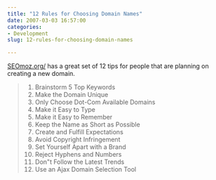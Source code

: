 ```yaml
---
title: "12 Rules for Choosing Domain Names"
date: 2007-03-03 16:57:00
categories:
- Development
slug: 12-rules-for-choosing-domain-names

---
```


<a href="http://www.seomoz.org/blog/how-to-choose-the-right-domain-name">SEOmoz.org/</a> has a great set of 12 tips for people that are planning on creating a new domain.
<blockquote>
<ol>
	<li>Brainstorm 5 Top Keywords</li>
	<li>Make the Domain Unique</li>
	<li>Only Choose Dot-Com Available Domains</li>
	<li>Make it Easy to Type</li>
	<li>Make it Easy to Remember</li>
	<li>Keep the Name as Short as Possible</li>
	<li>Create and Fulfill Expectations</li>
	<li>Avoid Copyright Infringement</li>
	<li>Set Yourself Apart with a Brand</li>
	<li>Reject Hyphens and Numbers</li>
	<li>Don&quot;t Follow the Latest Trends</li>
	<li>Use an Ajax Domain Selection Tool</li>
</ol>
</blockquote>
